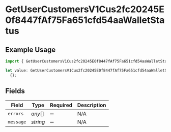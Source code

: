 # GetUserCustomersV1Cus2fc20245E0f8447fAf75Fa651cfd54aaWalletStatus

## Example Usage

```typescript
import { GetUserCustomersV1Cus2fc20245E0f8447fAf75Fa651cfd54aaWalletStatus } from "@dhaba/safepay-ts/models/operations";

let value: GetUserCustomersV1Cus2fc20245E0f8447fAf75Fa651cfd54aaWalletStatus =
  {};
```

## Fields

| Field              | Type               | Required           | Description        |
| ------------------ | ------------------ | ------------------ | ------------------ |
| `errors`           | *any*[]            | :heavy_minus_sign: | N/A                |
| `message`          | *string*           | :heavy_minus_sign: | N/A                |